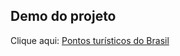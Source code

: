 ## Demo do projeto
Clique aqui: [Pontos turísticos do Brasil](https://pontos-turisticos-do-brasil.vercel.app/)

